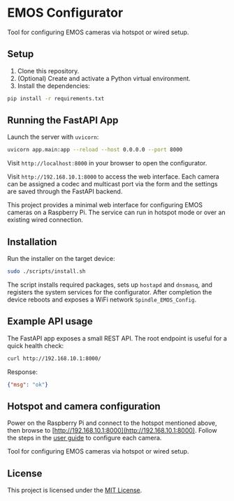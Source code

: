 # EMOS Configurator

Tool for configuring EMOS cameras via hotspot or wired setup.

## Setup

1. Clone this repository.
2. (Optional) Create and activate a Python virtual environment.
3. Install the dependencies:

```bash
pip install -r requirements.txt
```

## Running the FastAPI App

Launch the server with `uvicorn`:

```bash
uvicorn app.main:app --reload --host 0.0.0.0 --port 8000
```

Visit `http://localhost:8000` in your browser to open the configurator.

Visit `http://192.168.10.1:8000` to access the web interface. Each camera can be
assigned a codec and multicast port via the form and the settings are saved
through the FastAPI backend.

This project provides a minimal web interface for configuring EMOS cameras on a Raspberry Pi. The service can run in hotspot mode or over an existing wired connection.

## Installation

Run the installer on the target device:

```bash
sudo ./scripts/install.sh
```

The script installs required packages, sets up `hostapd` and `dnsmasq`, and registers the system services for the configurator. After completion the device reboots and exposes a WiFi network `Spindle_EMOS_Config`.

## Example API usage

The FastAPI app exposes a small REST API. The root endpoint is useful for a quick health check:

```bash
curl http://192.168.10.1:8000/
```

Response:

```json
{"msg": "ok"}
```

## Hotspot and camera configuration

Power on the Raspberry Pi and connect to the hotspot mentioned above, then browse to [http://192.168.10.1:8000](http://192.168.10.1:8000). Follow the steps in the [user guide](userguide.md) to configure each camera.

Tool for configuring EMOS cameras via hotspot or wired setup.

## License

This project is licensed under the [MIT License](LICENSE).



